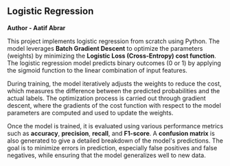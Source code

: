 ## Logistic Regression
**Author - Aatif Abrar**

This project implements logistic regression from scratch using Python. The model leverages **Batch Gradient Descent** to optimize the parameters (weights) by minimizing the **Logistic Loss (Cross-Entropy) cost function**. The logistic regression model predicts binary outcomes (0 or 1) by applying the sigmoid function to the linear combination of input features. 

During training, the model iteratively adjusts the weights to reduce the cost, which measures the difference between the predicted probabilities and the actual labels. The optimization process is carried out through gradient descent, where the gradients of the cost function with respect to the model parameters are computed and used to update the weights.

Once the model is trained, it is evaluated using various performance metrics such as **accuracy**, **precision**, **recall**, and **F1-score**. A **confusion matrix** is also generated to give a detailed breakdown of the model's predictions. The goal is to minimize errors in prediction, especially false positives and false negatives, while ensuring that the model generalizes well to new data.
